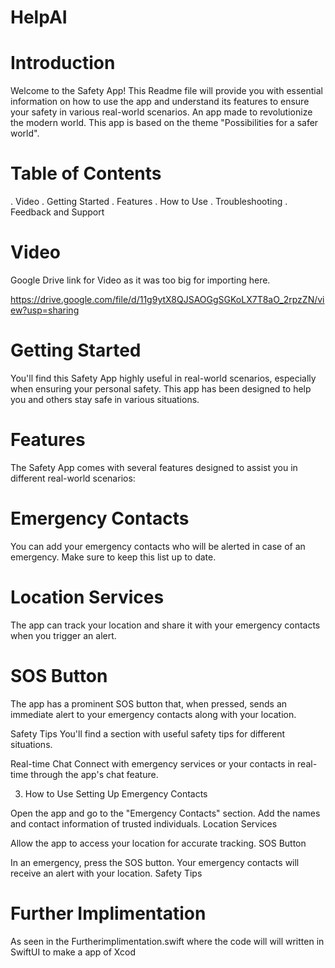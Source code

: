 # HelpAI

# Introduction
Welcome to the Safety App! This Readme file will provide you with essential information on how to use the app and understand its features to ensure your safety in various real-world scenarios. An app made to revolutionize the modern world. This app is based on the theme "Possibilities for a safer world".

# Table of Contents
. Video
. Getting Started
. Features
. How to Use
. Troubleshooting
. Feedback and Support

# Video
Google Drive link for Video as it was too big for importing here. 

https://drive.google.com/file/d/11g9ytX8QJSAOGgSGKoLX7T8aO_2rpzZN/view?usp=sharing

# Getting Started
You'll find this Safety App highly useful in real-world scenarios, especially when ensuring your personal safety. This app has been designed to help you and others stay safe in various situations.

# Features
The Safety App comes with several features designed to assist you in different real-world scenarios:

# Emergency Contacts
You can add your emergency contacts who will be alerted in case of an emergency. Make sure to keep this list up to date.

# Location Services
The app can track your location and share it with your emergency contacts when you trigger an alert.

# SOS Button
The app has a prominent SOS button that, when pressed, sends an immediate alert to your emergency contacts along with your location.

Safety Tips
You'll find a section with useful safety tips for different situations.

Real-time Chat
Connect with emergency services or your contacts in real-time through the app's chat feature.

3. How to Use
Setting Up Emergency Contacts

Open the app and go to the "Emergency Contacts" section.
Add the names and contact information of trusted individuals.
Location Services

Allow the app to access your location for accurate tracking.
SOS Button

In an emergency, press the SOS button.
Your emergency contacts will receive an alert with your location.
Safety Tips

# Further Implimentation

As seen in the Furtherimplimentation.swift where the code will will written in SwiftUI to make a app of Xcod
